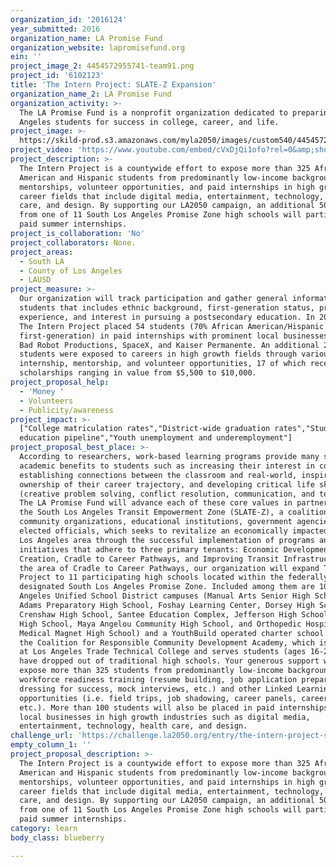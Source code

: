 ```yaml
---
organization_id: '2016124'
year_submitted: 2016
organization_name: LA Promise Fund
organization_website: lapromisefund.org
ein: ''
project_image_2: 4454572955741-team91.png
project_id: '6102123'
title: 'The Intern Project: SLATE-Z Expansion'
organization_name_2: LA Promise Fund
organization_activity: >-
  The LA Promise Fund is a nonprofit organization dedicated to preparing Los
  Angeles students for success in college, career, and life.
project_image: >-
  https://skild-prod.s3.amazonaws.com/myla2050/images/custom540/4454572955741-team91.png
project_video: 'https://www.youtube.com/embed/cVxDjQi1ofo?rel=0&amp;showinfo=0'
project_description: >-
  The Intern Project is a countywide effort to expose more than 325 African
  American and Hispanic students from predominantly low-income backgrounds to
  mentorships, volunteer opportunities, and paid internships in high growth
  career fields that include digital media, entertainment, technology, health
  care, and design. By supporting our LA2050 campaign, an additional 50 students
  from one of 11 South Los Angeles Promise Zone high schools will participate in
  paid summer internships.
project_is_collaboration: 'No'
project_collaborators: None.
project_areas:
  - South LA
  - County of Los Angeles
  - LAUSD
project_measure: >-
  Our organization will track participation and gather general information about
  students that includes ethnic background, first-generation status, prior work
  experience, and interest in pursuing a postsecondary education. In 2015-2016,
  The Intern Project placed 54 students (70% African American/Hispanic and 30%
  first-generation) in paid internships with prominent local businesses such as
  Bad Robot Productions, SpaceX, and Kaiser Permanente. An additional 200
  students were exposed to careers in high growth fields through various
  internship, mentorship, and volunteer opportunities, 17 of which received
  scholarships ranging in value from $5,500 to $10,000.
project_proposal_help:
  - 'Money '
  - Volunteers
  - Publicity/awareness
project_impact: >-
  ["College matriculation rates","District-wide graduation rates","Student
  education pipeline","Youth unemployment and underemployment"]
project_proposal_best_place: >-
  According to researchers, work-based learning programs provide many social and
  academic benefits to students such as increasing their interest in college,
  establishing connections between the classroom and real-world, inspiring
  ownership of their career trajectory, and developing critical life skills
  (creative problem solving, conflict resolution, communication, and teamwork).
  The LA Promise Fund will advance each of these core values in partnership with
  the South Los Angeles Transit Empowerment Zone (SLATE-Z), a coalition of
  community organizations, educational institutions, government agencies, and
  elected officials, which seeks to revitalize an economically impacted South
  Los Angeles area through the successful implementation of programs and
  initiatives that adhere to three primary tenants: Economic Development and Job
  Creation, Cradle to Career Pathways, and Improving Transit Infrastructure. In
  the area of Cradle to Career Pathways, our organization will expand The Intern
  Project to 11 participating high schools located within the federally
  designated South Los Angeles Promise Zone. Included among them are 10 Los
  Angeles Unified School District campuses (Manual Arts Senior High School, West
  Adams Preparatory High School, Foshay Learning Center, Dorsey High School,
  Crenshaw High School, Santee Education Complex, Jefferson High School, Fremont
  High School, Maya Angelou Community High School, and Orthopedic Hospital
  Medical Magnet High School) and a YouthBuild operated charter school known as
  the Coalition for Responsible Community Development Academy, which is located
  at Los Angeles Trade Technical College and serves students (ages 16-24) who
  have dropped out of traditional high schools. Your generous support will help
  expose more than 325 students from predominantly low-income backgrounds to
  workforce readiness training (resume building, job application preparation,
  dressing for success, mock interviews, etc.) and other Linked Learning
  opportunities (i.e. field trips, job shadowing, career panels, career fair,
  etc.). More than 100 students will also be placed in paid internships with
  local businesses in high growth industries such as digital media,
  entertainment, technology, health care, and design.
challenge_url: 'https://challenge.la2050.org/entry/the-intern-project-slate-z-expansion'
empty_column_1: ''
project_proposal_description: >-
  The Intern Project is a countywide effort to expose more than 325 African
  American and Hispanic students from predominantly low-income backgrounds to
  mentorships, volunteer opportunities, and paid internships in high growth
  career fields that include digital media, entertainment, technology, health
  care, and design. By supporting our LA2050 campaign, an additional 50 students
  from one of 11 South Los Angeles Promise Zone high schools will participate in
  paid summer internships.
category: learn
body_class: blueberry

---
```

